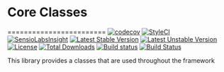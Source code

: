 # Core Classes
========================
[![codecov](https://codecov.io/gh/speedwork/core/branch/master/graph/badge.svg)](https://codecov.io/gh/speedwork/core)
[![StyleCI](https://styleci.io/repos/37059250/shield)](https://styleci.io/repos/37059250)
[![SensioLabsInsight](https://insight.sensiolabs.com/projects/5faf6252-8aaa-4f62-8bb3-2d45841922e7/mini.png)](https://insight.sensiolabs.com/projects/5faf6252-8aaa-4f62-8bb3-2d45841922e7)
[![Latest Stable Version](https://poser.pugx.org/speedwork/core/v/stable)](https://packagist.org/packages/speedwork/core)
[![Latest Unstable Version](https://poser.pugx.org/speedwork/core/v/unstable)](https://packagist.org/packages/speedwork/core)
[![License](https://poser.pugx.org/speedwork/core/license)](https://packagist.org/packages/speedwork/core)
[![Total Downloads](https://poser.pugx.org/speedwork/core/downloads)](https://packagist.org/packages/speedwork/core)
[![Build status](https://ci.appveyor.com/api/projects/status/10aw52t4ga4kek27?svg=true)](https://ci.appveyor.com/project/2stech/core)
[![Build Status](https://travis-ci.org/speedwork/core.svg?branch=master)](https://travis-ci.org/speedwork/core)

This library provides a classes that are used throughout the framework
